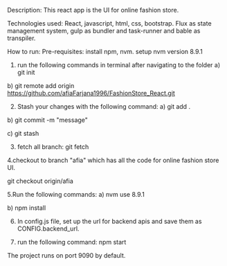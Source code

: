 Description:
This react app is the UI for online fashion store.


Technologies used:
React, javascript, html, css, bootstrap. Flux as state management system, gulp as bundler and task-runner and bable as transpiler.


How to run:
Pre-requisites: install npm, nvm. setup nvm version 8.9.1

1. run the following commands in terminal after navigating to the folder
a) git init

b) git remote add origin https://github.com/afiaFarjana1996/FashionStore_React.git

2. Stash your changes with the following command:
a) git add .

b) git commit -m "message"

c) git stash

3. fetch all branch:
git fetch

4.checkout to branch "afia" which has all the code for online fashion store UI.

git checkout origin/afia

5.Run the following commands:
a) nvm use 8.9.1

b) npm install

6. In config.js file, set up the url for backend apis and save them as CONFIG.backend_url.

7. run the following command:
npm start



The project runs on port 9090 by default.
